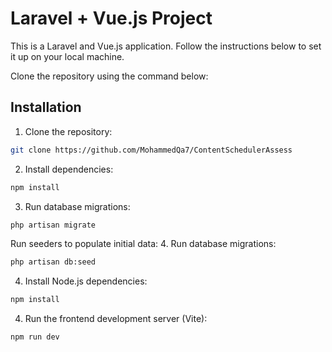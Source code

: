 # Laravel + Vue.js Project

This is a Laravel and Vue.js application. Follow the instructions below to set it up on your local machine.

Clone the repository using the command below:

## Installation
1. Clone the repository:
```bash
git clone https://github.com/MohammedQa7/ContentSchedulerAssess
```

2. Install dependencies:
```bash
npm install
 ```

3. Run database migrations:
```bash
php artisan migrate
 ```

Run seeders to populate initial data:
4. Run database migrations:
```bash
php artisan db:seed
 ```

4. Install Node.js dependencies:
```bash
npm install
 ```

4. Run the frontend development server (Vite):
```bash
npm run dev
 ```
